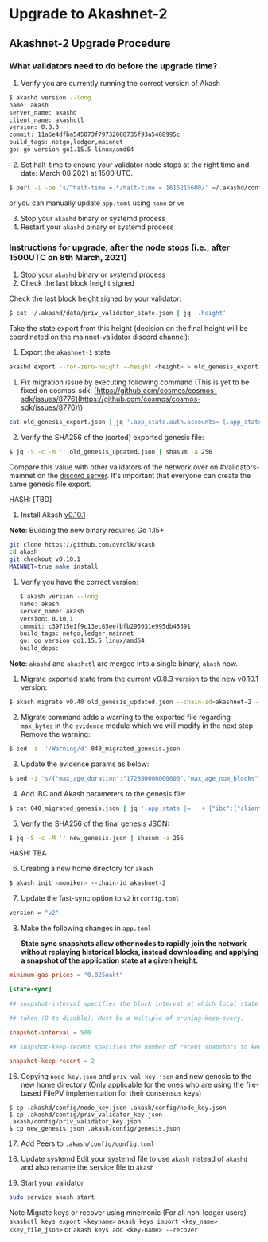# Upgrade to Akashnet-2

## Akashnet-2 Upgrade Procedure

### What validators need to do before the upgrade time?

1. Verify you are currently running the correct version of Akash

```sh
$ akashd version --long
name: akash
server_name: akashd
client_name: akashctl
version: 0.8.3
commit: 11a6e4dfba545073f79732088735f93a5408995c
build_tags: netgo,ledger,mainnet
go: go version go1.15.5 linux/amd64
 ```

2. Set halt-time to ensure your validator node stops at the right time and date: March 08 2021 at 1500 UTC.

```sh
$ perl -i -pe 's/^halt-time =.*/halt-time = 1615215600/' ~/.akashd/config/app.toml
```

or you can manually update `app.toml` using `nano` or `vm`

3. Stop your `akashd` binary or systemd process
4. Restart your `akashd` binary or systemd process

### Instructions for upgrade, after the node stops \(i.e., after 1500UTC on 8th March, 2021\)

1. Stop your `akashd` binary or systemd process
2. Check the last block height signed

Check the last block height signed by your validator:

```sh
$ cat ~/.akashd/data/priv_validator_state.json | jq '.height'
```

Take the state export from this height \(decision on the final height will be coordinated on the mainnet-validator discord channel\):

1. Export the `akashnet-1` state

```sh
akashd export --for-zero-height --height <height> > old_genesis_export.json
```

1. Fix migration issue by executing following command \(This is yet to be fixed on cosmos-sdk: [https://github.com/cosmos/cosmos-sdk/issues/8776](https://github.com/cosmos/cosmos-sdk/issues/8776)\)

```sh
cat old_genesis_export.json | jq '.app_state.auth.accounts= [.app_state.auth.accounts[] | if (.value.public_key!=null and .value.public_key!="") then (.value.public_key.value= (.value.public_key.value | if type=="string" then . else (.threshold = (.threshold| tonumber)) end)) else . end ]' > old_genesis_updated.json
```

2. Verify the SHA256 of the \(sorted\) exported genesis file:

```sh
$ jq -S -c -M '' old_genesis_updated.json | shasum -a 256
```

Compare this value with other validators of the network over on \#validators-mainnet on the [discord server](https://discord.gg/CuGPqaUW). It's important that everyone can create the same genesis file export.

HASH: \[TBD\]

1. Install Akash [v0.10.1](https://github.com/ovrclk/akash/releases/tag/v0.10.1)

**Note**: Building the new binary requires Go 1.15+

```sh
git clone https://github.com/ovrclk/akash
cd akash
git checkout v0.10.1
MAINNET=true make install
```

1. Verify you have the correct version:

```sh
   $ akash version --long
   name: akash
   server_name: akash
   version: 0.10.1
   commit: c39715e1f9c13ec85eefbfb295031e995db45591
   build_tags: netgo,ledger,mainnet
   go: go version go1.15.5 linux/amd64
   build_deps:
```

**Note**: `akashd` and `akashctl` are merged into a single binary, `akash` now.

1. Migrate exported state from the current v0.8.3 version to the new v0.10.1 version:

```sh
$ akash migrate v0.40 old_genesis_updated.json --chain-id=akashnet-2 --genesis-time 2021-03-08T15:00:00Z > 040_migrated_genesis.json
```

2. Migrate command adds a warning to the exported file regarding `max_bytes` in the `evidence` module which we will modify in the next step. Remove the warning:

```sh
$ sed -i  '/Warning/d' 040_migrated_genesis.json
```

3. Update the evidence params as below:

```sh
$ sed -i 's/{"max_age_duration":"172800000000000","max_age_num_blocks":"100000"}/{"max_age_duration":"172800000000000","max_age_num_blocks":"100000","max_bytes":"1048576"}/g' 040_migrated_genesis.json
```

4. Add IBC and Akash parameters to the genesis file:

```sh
$ cat 040_migrated_genesis.json | jq '.app_state |= . + {"ibc":{"client_genesis":{"clients":[],"clients_consensus":[],"create_localhost":false},"connection_genesis":{"connections":[],"client_connection_paths":[]},"channel_genesis":{"channels":[],"acknowledgements":[],"commitments":[],"receipts":[],"send_sequences":[],"recv_sequences":[],"ack_sequences":[]}},"transfer":{"port_id":"transfer","denom_traces":[],"params":{"send_enabled":false,"receive_enabled":false}},"capability":{"index":"1","owners":[]}} + {"deployment":{"deployments":[],"params":{"deployment_min_deposit":{"denom":"uakt","amount":"5000000"}}},"market":{"orders":[],"leases":[],"params":{"bid_min_deposit":{"denom":"uakt","amount":"50000000"},"order_max_bids": 20}}} + {"provider":{"providers":[]}} + {"cert":{"certificates":[]}} + {"audit":{"attributes":[]}} + {"escrow":{"accounts":[],"payments":[]}}' > new_genesis.json
```

5. Verify the SHA256 of the final genesis JSON:

```sh
$ jq -S -c -M '' new_genesis.json | shasum -a 256
```

HASH: TBA

6. Creating a new home directory for `akash`

```sh
$ akash init <moniker> --chain-id akashnet-2
```

7. Update the fast-sync option to `v2` in `config.toml`

```sh
version = "v2"
```

8. Make the following changes in `app.toml`

   **State sync snapshots allow other nodes to rapidly join the network without replaying historical**
   **blocks, instead downloading and applying a snapshot of the application state at a given height.**

```toml
minimum-gas-prices = "0.025uakt"

[state-sync]

## snapshot-interval specifies the block interval at which local state sync snapshots are

## taken (0 to disable). Must be a multiple of pruning-keep-every.

snapshot-interval = 500

## snapshot-keep-recent specifies the number of recent snapshots to keep and serve \(0 to keep all\).

snapshot-keep-recent = 2
```

16. Copying `node_key.json` and `priv_val_key.json` and new genesis to the new home directory (Only applicable for the ones who are using the file-based FilePV implementation for their consensus keys)

```text
$ cp .akashd/config/node_key.json .akash/config/node_key.json
$ cp .akashd/config/priv_validator_key.json .akash/config/priv_validator_key.json
$ cp new_genesis.json .akash/config/genesis.json
```

17. Add Peers to `.akash/config/config.toml`


18. Update systemd
Edit your systemd file  to use `akash` instead of `akashd` and also rename the service file to `akash`

19. Start your validator

```sh
sudo service akash start
```

Note Migrate keys or recover using mnemonic \(For all non-ledger users\) `akashctl keys export <keyname>` `akash keys import <key_name> <key_file_json>` or `akash keys add <key-name> --recover`
